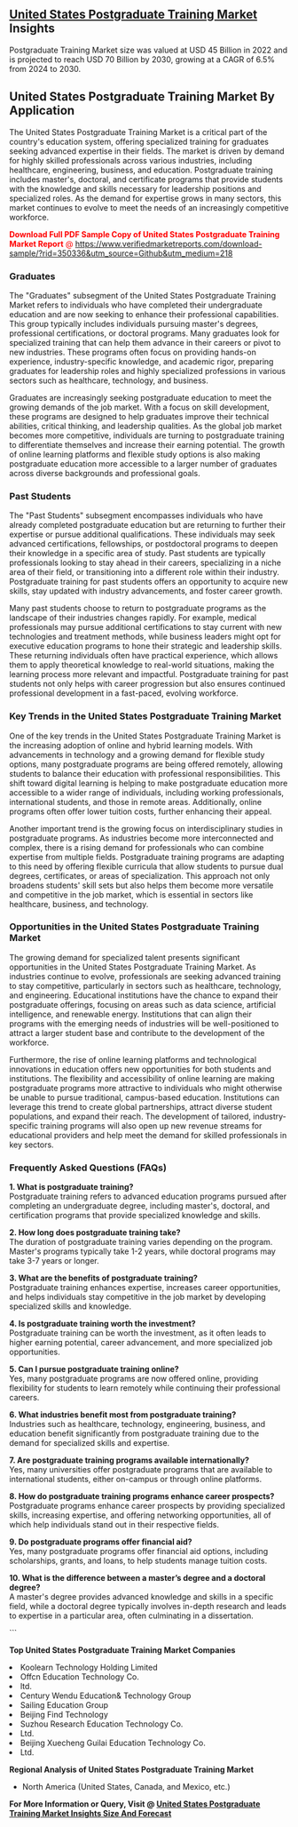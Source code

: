 <h2><a href="https://www.verifiedmarketreports.com/download-sample/?rid=350336&amp;utm_source=Github&amp;utm_medium=218" target="_blank">United States Postgraduate Training Market</a> Insights</h2><p>Postgraduate Training Market size was valued at USD 45 Billion in 2022 and is projected to reach USD 70 Billion by 2030, growing at a CAGR of 6.5% from 2024 to 2030.</p><p> <h2>United States Postgraduate Training Market By Application</h2> <p>The United States Postgraduate Training Market is a critical part of the country's education system, offering specialized training for graduates seeking advanced expertise in their fields. The market is driven by demand for highly skilled professionals across various industries, including healthcare, engineering, business, and education. Postgraduate training includes master's, doctoral, and certificate programs that provide students with the knowledge and skills necessary for leadership positions and specialized roles. As the demand for expertise grows in many sectors, this market continues to evolve to meet the needs of an increasingly competitive workforce.</p> <p><p><span class=""><span style="color: #ff0000;"><strong>Download Full PDF Sample Copy of United States Postgraduate Training Market Report</strong> @ </span><a href="https://www.verifiedmarketreports.com/download-sample/?rid=350336&amp;utm_source=Github&amp;utm_medium=218" target="_blank">https://www.verifiedmarketreports.com/download-sample/?rid=350336&amp;utm_source=Github&amp;utm_medium=218</a></span></p></p> <h3>Graduates</h3> <p>The "Graduates" subsegment of the United States Postgraduate Training Market refers to individuals who have completed their undergraduate education and are now seeking to enhance their professional capabilities. This group typically includes individuals pursuing master's degrees, professional certifications, or doctoral programs. Many graduates look for specialized training that can help them advance in their careers or pivot to new industries. These programs often focus on providing hands-on experience, industry-specific knowledge, and academic rigor, preparing graduates for leadership roles and highly specialized professions in various sectors such as healthcare, technology, and business.</p> <p>Graduates are increasingly seeking postgraduate education to meet the growing demands of the job market. With a focus on skill development, these programs are designed to help graduates improve their technical abilities, critical thinking, and leadership qualities. As the global job market becomes more competitive, individuals are turning to postgraduate training to differentiate themselves and increase their earning potential. The growth of online learning platforms and flexible study options is also making postgraduate education more accessible to a larger number of graduates across diverse backgrounds and professional goals.</p> <h3>Past Students</h3> <p>The "Past Students" subsegment encompasses individuals who have already completed postgraduate education but are returning to further their expertise or pursue additional qualifications. These individuals may seek advanced certifications, fellowships, or postdoctoral programs to deepen their knowledge in a specific area of study. Past students are typically professionals looking to stay ahead in their careers, specializing in a niche area of their field, or transitioning into a different role within their industry. Postgraduate training for past students offers an opportunity to acquire new skills, stay updated with industry advancements, and foster career growth.</p> <p>Many past students choose to return to postgraduate programs as the landscape of their industries changes rapidly. For example, medical professionals may pursue additional certifications to stay current with new technologies and treatment methods, while business leaders might opt for executive education programs to hone their strategic and leadership skills. These returning individuals often have practical experience, which allows them to apply theoretical knowledge to real-world situations, making the learning process more relevant and impactful. Postgraduate training for past students not only helps with career progression but also ensures continued professional development in a fast-paced, evolving workforce.</p> <h3>Key Trends in the United States Postgraduate Training Market</h3> <p>One of the key trends in the United States Postgraduate Training Market is the increasing adoption of online and hybrid learning models. With advancements in technology and a growing demand for flexible study options, many postgraduate programs are being offered remotely, allowing students to balance their education with professional responsibilities. This shift toward digital learning is helping to make postgraduate education more accessible to a wider range of individuals, including working professionals, international students, and those in remote areas. Additionally, online programs often offer lower tuition costs, further enhancing their appeal.</p> <p>Another important trend is the growing focus on interdisciplinary studies in postgraduate programs. As industries become more interconnected and complex, there is a rising demand for professionals who can combine expertise from multiple fields. Postgraduate training programs are adapting to this need by offering flexible curricula that allow students to pursue dual degrees, certificates, or areas of specialization. This approach not only broadens students' skill sets but also helps them become more versatile and competitive in the job market, which is essential in sectors like healthcare, business, and technology.</p> <h3>Opportunities in the United States Postgraduate Training Market</h3> <p>The growing demand for specialized talent presents significant opportunities in the United States Postgraduate Training Market. As industries continue to evolve, professionals are seeking advanced training to stay competitive, particularly in sectors such as healthcare, technology, and engineering. Educational institutions have the chance to expand their postgraduate offerings, focusing on areas such as data science, artificial intelligence, and renewable energy. Institutions that can align their programs with the emerging needs of industries will be well-positioned to attract a larger student base and contribute to the development of the workforce.</p> <p>Furthermore, the rise of online learning platforms and technological innovations in education offers new opportunities for both students and institutions. The flexibility and accessibility of online learning are making postgraduate programs more attractive to individuals who might otherwise be unable to pursue traditional, campus-based education. Institutions can leverage this trend to create global partnerships, attract diverse student populations, and expand their reach. The development of tailored, industry-specific training programs will also open up new revenue streams for educational providers and help meet the demand for skilled professionals in key sectors.</p> <h3>Frequently Asked Questions (FAQs)</h3> <p><strong>1. What is postgraduate training?</strong><br> Postgraduate training refers to advanced education programs pursued after completing an undergraduate degree, including master's, doctoral, and certification programs that provide specialized knowledge and skills.</p> <p><strong>2. How long does postgraduate training take?</strong><br> The duration of postgraduate training varies depending on the program. Master's programs typically take 1-2 years, while doctoral programs may take 3-7 years or longer.</p> <p><strong>3. What are the benefits of postgraduate training?</strong><br> Postgraduate training enhances expertise, increases career opportunities, and helps individuals stay competitive in the job market by developing specialized skills and knowledge.</p> <p><strong>4. Is postgraduate training worth the investment?</strong><br> Postgraduate training can be worth the investment, as it often leads to higher earning potential, career advancement, and more specialized job opportunities.</p> <p><strong>5. Can I pursue postgraduate training online?</strong><br> Yes, many postgraduate programs are now offered online, providing flexibility for students to learn remotely while continuing their professional careers.</p> <p><strong>6. What industries benefit most from postgraduate training?</strong><br> Industries such as healthcare, technology, engineering, business, and education benefit significantly from postgraduate training due to the demand for specialized skills and expertise.</p> <p><strong>7. Are postgraduate training programs available internationally?</strong><br> Yes, many universities offer postgraduate programs that are available to international students, either on-campus or through online platforms.</p> <p><strong>8. How do postgraduate training programs enhance career prospects?</strong><br> Postgraduate programs enhance career prospects by providing specialized skills, increasing expertise, and offering networking opportunities, all of which help individuals stand out in their respective fields.</p> <p><strong>9. Do postgraduate programs offer financial aid?</strong><br> Yes, many postgraduate programs offer financial aid options, including scholarships, grants, and loans, to help students manage tuition costs.</p> <p><strong>10. What is the difference between a master’s degree and a doctoral degree?</strong><br> A master's degree provides advanced knowledge and skills in a specific field, while a doctoral degree typically involves in-depth research and leads to expertise in a particular area, often culminating in a dissertation.</p> ```</p><p><strong>Top United States Postgraduate Training Market Companies</strong></p><div data-test-id=""><p><li>Koolearn Technology Holding Limited</li><li> Offcn Education Technology Co.</li><li>ltd.</li><li> Century Wendu Education& Technology Group</li><li> Sailing Education Group</li><li> Beijing Find Technology</li><li> Suzhou Research Education Technology Co.</li><li> Ltd.</li><li> Beijing Xuecheng Guilai Education Technology Co.</li><li> Ltd.</li></p><div><strong>Regional Analysis of&nbsp;United States Postgraduate Training Market</strong></div><ul><li dir="ltr"><p dir="ltr">North America&nbsp;(United States, Canada, and Mexico, etc.)</p></li></ul><p><strong>For More Information or Query, Visit @&nbsp;</strong><strong><a href="https://www.verifiedmarketreports.com/product/postgraduate-training-market/?utm_source=Github&amp;utm_medium=218" target="_blank">United States Postgraduate Training Market Insights Size And Forecast</a></strong></p></div>
